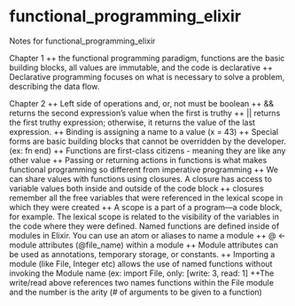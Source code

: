 # functional_programming_elixir

Notes for functional_programming_elixir

Chapter 1
++ the functional programming paradigm, functions are the basic building blocks, all values are immutable, and the code is declarative
++ Declarative programming focuses on what is necessary to solve a problem, describing the data flow.

Chapter 2
++ Left side of operations and, or, not must be boolean
++ && returns the second expression’s value when the first is truthy
++ || returns the first truthy expression; otherwise, it returns the value of the last expression.
++ Binding is assigning a name to a value (x = 43)
++ Special forms are basic building blocks that cannot be overridden by the developer. (ex: fn end)
++ Functions are first-class citizens - meaning they are like any other value
++ Passing or returning actions in functions is what makes functional programming so different from imperative programming
++ We can share values with functions using closures. A closure has access to variable values both inside and outside of the code block
++ closures remember all the free variables that were referenced in the lexical scope in which they were created
++ A scope is a part of a program—a code block, for example. The lexical scope is related to the visibility of the variables in the code where they were defined.
Named functions are defined inside of modules in Elixir. You can use an atom or aliases to name a module
++ @ <- module attributes (@file_name) within a module
++ Module attributes can be used as annotations, temporary storage, or constants.
++ Importing a module (like File, Integer etc) allows the use of named functions without invoking the Module name (ex: import File, only: [write: 3, read: 1]
++The write/read above references two names functions within the File module and the number is the arity (# of arguments to be given to a function)
